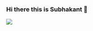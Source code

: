 ### Hi there this is Subhakant 👋


<img src='https://github-readme-stats.vercel.app/api?username=imsikun&&show_icons=true&title_color=ffffff&icon_color=bb2acf&text_color=daf7dc&bg_color=151515'>
